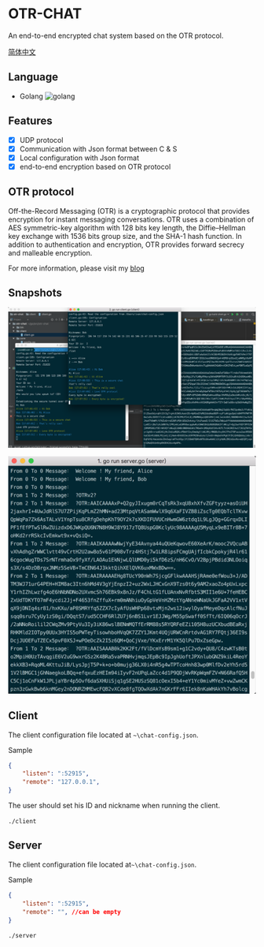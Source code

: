 # OTR-CHAT

An end-to-end encrypted chat system based on the OTR protocol.

[简体中文](README-CN.md)


## Language

* Golang ![golang](http://i.imgur.com/UEdZpr4.png)

## Features

- [x] UDP protocol
- [x] Communication with Json format between C & S
- [x] Local configuration with Json format
- [x] end-to-end encryption based on OTR protocol

## OTR protocol

Off-the-Record Messaging (OTR) is a cryptographic protocol that provides encryption for instant messaging conversations. OTR uses a combination of AES symmetric-key algorithm with 128 bits key length, the Diffie–Hellman key exchange with 1536 bits group size, and the SHA-1 hash function. In addition to authentication and encryption, OTR provides forward secrecy and malleable encryption.

For more information, please visit my [blog](http://blog.yfgeek.com/2016/12/06/OTR%E6%8A%80%E6%9C%AF%E6%8E%A2%E8%AE%A8/)

## Snapshots

![](img/otr-0.png)

![](img/otr-1.png)

## Client

The client configuration file located at `~\chat-config.json`. 

Sample
```json
{
	"listen": ":52915",
	"remote": "127.0.0.1",
}
```
The user should set his ID and nickname when running the client.

``
./client
``

## Server 

The client configuration file located at`~\chat-config.json`.

Sample
```json
{
	"listen": ":52915",
	"remote": "", //can be empty
}
```

``
./server
``
